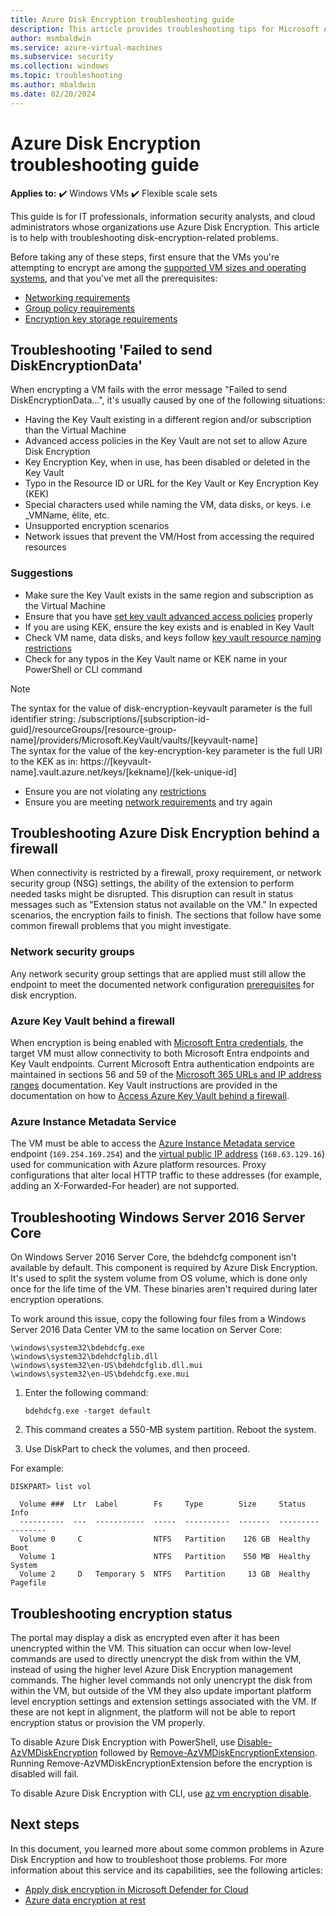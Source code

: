 ```yaml
---
title: Azure Disk Encryption troubleshooting guide
description: This article provides troubleshooting tips for Microsoft Azure Disk Encryption for Windows VMs.
author: msmbaldwin
ms.service: azure-virtual-machines
ms.subservice: security
ms.collection: windows
ms.topic: troubleshooting
ms.author: mbaldwin
ms.date: 02/20/2024
---
```

# Azure Disk Encryption troubleshooting guide

**Applies to:** :heavy_check_mark: Windows VMs :heavy_check_mark: Flexible scale sets 

This guide is for IT professionals, information security analysts, and cloud administrators whose organizations use Azure Disk Encryption. This article is to help with troubleshooting disk-encryption-related problems.

Before taking any of these steps, first ensure that the VMs you're attempting to encrypt are among the [supported VM sizes and operating systems](disk-encryption-overview.md#supported-vms-and-operating-systems), and that you've met all the prerequisites:

- [Networking requirements](disk-encryption-overview.md#networking-requirements)
- [Group policy requirements](disk-encryption-overview.md#group-policy-requirements)
- [Encryption key storage requirements](disk-encryption-overview.md#encryption-key-storage-requirements)

## Troubleshooting 'Failed to send DiskEncryptionData'

When encrypting a VM fails with the error message "Failed to send DiskEncryptionData...", it's usually caused by one of the following situations:

- Having the Key Vault existing in a different region and/or subscription than the Virtual Machine
- Advanced access policies in the Key Vault are not set to allow Azure Disk Encryption
- Key Encryption Key, when in use, has been disabled or deleted in the Key Vault
- Typo in the Resource ID or URL for the Key Vault or Key Encryption Key (KEK)
- Special characters used while naming the VM, data disks, or keys. i.e _VMName, élite, etc.
- Unsupported encryption scenarios
- Network issues that prevent the VM/Host from accessing the required resources

### Suggestions

- Make sure the Key Vault exists in the same region and subscription as the Virtual Machine
- Ensure that you have [set key vault advanced access policies](disk-encryption-key-vault.yml#set-key-vault-advanced-access-policies) properly
- If you are using KEK, ensure the key exists and is enabled in Key Vault
- Check VM name, data disks, and keys follow [key vault resource naming restrictions](/azure/azure-resource-manager/management/resource-name-rules#microsoftkeyvault)
- Check for any typos in the Key Vault name or KEK name in your PowerShell or CLI command
>[!NOTE]
   > The syntax for the value of disk-encryption-keyvault parameter is the full identifier string:
/subscriptions/[subscription-id-guid]/resourceGroups/[resource-group-name]/providers/Microsoft.KeyVault/vaults/[keyvault-name]</br>
   > The syntax for the value of the key-encryption-key parameter is the full URI to the KEK as in:
https://[keyvault-name].vault.azure.net/keys/[kekname]/[kek-unique-id]
- Ensure you are not violating any [restrictions](disk-encryption-windows.md#restrictions)
- Ensure you are meeting [network requirements](disk-encryption-overview.md#networking-requirements) and try again

## Troubleshooting Azure Disk Encryption behind a firewall

When connectivity is restricted by a firewall, proxy requirement, or network security group (NSG) settings, the ability of the extension to perform needed tasks might be disrupted. This disruption can result in status messages such as "Extension status not available on the VM." In expected scenarios, the encryption fails to finish. The sections that follow have some common firewall problems that you might investigate.

### Network security groups
Any network security group settings that are applied must still allow the endpoint to meet the documented network configuration [prerequisites](disk-encryption-overview.md#networking-requirements) for disk encryption.

### Azure Key Vault behind a firewall

When encryption is being enabled with [Microsoft Entra credentials](disk-encryption-windows-aad.md#), the target VM must allow connectivity to both Microsoft Entra endpoints and Key Vault endpoints. Current Microsoft Entra authentication endpoints are maintained in sections 56 and 59 of the [Microsoft 365 URLs and IP address ranges](/microsoft-365/enterprise/urls-and-ip-address-ranges) documentation. Key Vault instructions are provided in the documentation on how to [Access Azure Key Vault behind a firewall](/azure/key-vault/general/access-behind-firewall).

### Azure Instance Metadata Service 
The VM must be able to access the [Azure Instance Metadata service](../windows/instance-metadata-service.md) endpoint (`169.254.169.254`) and the [virtual public IP address](/azure/virtual-network/what-is-ip-address-168-63-129-16) (`168.63.129.16`) used for communication with Azure platform resources. Proxy configurations that alter local HTTP traffic to these addresses (for example, adding an X-Forwarded-For header) are not supported.

## Troubleshooting Windows Server 2016 Server Core

On Windows Server 2016 Server Core, the bdehdcfg component isn't available by default. This component is required by Azure Disk Encryption. It's used to split the system volume from OS volume, which is done only once for the life time of the VM. These binaries aren't required during later encryption operations.

To work around this issue, copy the following four files from a Windows Server 2016 Data Center VM to the same location on Server Core:

   ```
   \windows\system32\bdehdcfg.exe
   \windows\system32\bdehdcfglib.dll
   \windows\system32\en-US\bdehdcfglib.dll.mui
   \windows\system32\en-US\bdehdcfg.exe.mui
   ```

1. Enter the following command:

   ```
   bdehdcfg.exe -target default
   ```

1. This command creates a 550-MB system partition. Reboot the system.

1. Use DiskPart to check the volumes, and then proceed.  

For example:

```
DISKPART> list vol

  Volume ###  Ltr  Label        Fs     Type        Size     Status     Info
  ----------  ---  -----------  -----  ----------  -------  ---------  --------
  Volume 0     C                NTFS   Partition    126 GB  Healthy    Boot
  Volume 1                      NTFS   Partition    550 MB  Healthy    System
  Volume 2     D   Temporary S  NTFS   Partition     13 GB  Healthy    Pagefile
```

## Troubleshooting encryption status

The portal may display a disk as encrypted even after it has been unencrypted within the VM.  This situation can occur when low-level commands are used to directly unencrypt the disk from within the VM, instead of using the higher level Azure Disk Encryption management commands.  The higher level commands not only unencrypt the disk from within the VM, but outside of the VM they also update important platform level encryption settings and extension settings associated with the VM.  If these are not kept in alignment, the platform will not be able to report encryption status or provision the VM properly.

To disable Azure Disk Encryption with PowerShell, use [Disable-AzVMDiskEncryption](/powershell/module/az.compute/disable-azvmdiskencryption) followed by [Remove-AzVMDiskEncryptionExtension](/powershell/module/az.compute/remove-azvmdiskencryptionextension). Running Remove-AzVMDiskEncryptionExtension before the encryption is disabled will fail.

To disable Azure Disk Encryption with CLI, use [az vm encryption disable](/cli/azure/vm/encryption). 

## Next steps

In this document, you learned more about some common problems in Azure Disk Encryption and how to troubleshoot those problems. For more information about this service and its capabilities, see the following articles:

- [Apply disk encryption in Microsoft Defender for Cloud](/azure/security-center/asset-inventory)
- [Azure data encryption at rest](/azure/security/fundamentals/encryption-atrest)
